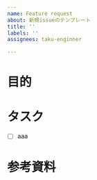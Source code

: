 ```yaml
---
name: Feature request
about: 新規issueのテンプレート
title: ''
labels: ''
assignees: taku-enginner

---
```


# 目的

# タスク
- [ ] aaa

# 参考資料
